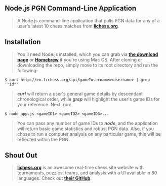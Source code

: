 ## Node.js PGN Command-Line Application
> A Node.js command-line application that pulls PGN data for any of a user's latest 10 chess matches from [**lichess.org**](http://lichess.org).

## Installation
> You'll need Node.js installed, which you can grab via [**the download page**](http://nodejs.org/#download) or [**Homebrew**](http://brew.sh/) if you're using Mac OS.
> After cloning or downloading the repo, simply move to its root directory and run the following:

```
$ curl http://en.lichess.org/api/game?username=<username> | grep '"id"'
```
> **_curl_** will return a user's general game details by descendant chronological order,
> while **_grep_** will highlight the user's game IDs for your reference. Next, run:

```
$ node app.js <gameID1> <gameID2> <gameID3>...
```

> You can pass any number of game IDs to **_node_**, and the application will return basic game statistics and robust PGN data.
> Also, if you chose to run a computer analysis on any particular game, this will be reflected within the PGN.

## Shout Out
> [**lichess.org**](http://lichess.org) is an awesome real-time chess site website with tournaments, puzzles, teams, and analysis with a UI available in 80 languages.
> Check out [**their GitHub**](https://github.com/ornicar/lila).
